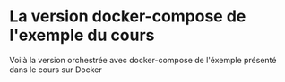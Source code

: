 # La version docker-compose de l'exemple du cours

Voilà la version orchestrée avec docker-compose de l'éxemple présenté dans le cours sur Docker
